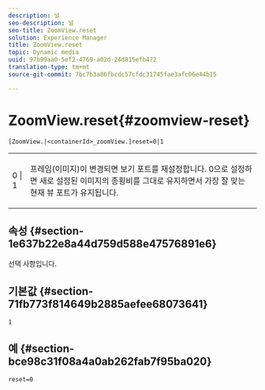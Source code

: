 ```yaml
---
description: 널
seo-description: 널
seo-title: ZoomView.reset
solution: Experience Manager
title: ZoomView.reset
topic: Dynamic media
uuid: 97b99aa0-5ef2-4769-a02d-24d815efb472
translation-type: tm+mt
source-git-commit: 7bc7b3a86fbcdc57cfdc31745fae3afc06e44b15

---
```



# ZoomView.reset{#zoomview-reset}

`[ZoomView.|<containerId>_zoomView.]reset=0|1`

<table id="table_49FFD1BC53B846F09A6D214BC8C5C3FE"> 
 <tbody> 
  <tr> 
   <td colname="col1"> <p> <span class="codeph"> 0 | 1</span> </p> </td> 
   <td colname="col2"> <p> 프레임(이미지)이 변경되면 보기 포트를 재설정합니다. 0으로 <span class="codeph"> 설정하면</span> 새로 설정된 이미지의 종횡비를 그대로 유지하면서 가장 잘 맞는 현재 뷰 포트가 유지됩니다. </p> </td> 
  </tr> 
 </tbody> 
</table>

## 속성 {#section-1e637b22e8a44d759d588e47576891e6}

선택 사항입니다.

## 기본값 {#section-71fb773f814649b2885aefee68073641}

`1`

## 예 {#section-bce98c31f08a4a0ab262fab7f95ba020}

`reset=0`

